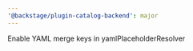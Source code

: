 ```yaml
---
'@backstage/plugin-catalog-backend': major
---
```


Enable YAML merge keys in yamlPlaceholderResolver
